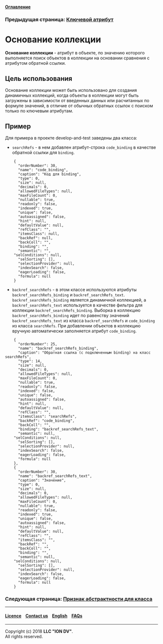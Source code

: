 #### [Оглавление](/docs/ru/index.md)

### Предыдущая страница: [Ключевой атрибут](/docs/ru/2_system_description/metadata_structure/meta_class/key.md)

# Основание коллекции

**Основание коллекции** - атрибут в объекте, по значению которого выполняется поиск объектов в коллекции на основании сравнения с атрибутом обратной ссылки.

## Цель использования

Основание коллекции может быть использовано для создания динамичных коллекций, когда объекты в коллекции могут быть загружены в зависимости от введенных данных или расчитанных по формуле значений, в отличие от обычных обратных ссылок с поиском только по ключевым атрибутам.

## Пример

Для примера в проекте develop-and-test заведены два класса:

- `searchRefs` - в нем добавлен атрибут-строка `code_binding` в качестве обратной ссылки для `binding`.
```
    {
      "orderNumber": 30,
      "name": "code_binding",
      "caption": "Код для binding",
      "type": 0,
      "size": null,
      "decimals": 0,
      "allowedFileTypes": null,
      "maxFileCount": 0,
      "nullable": true,
      "readonly": false,
      "indexed": true,
      "unique": false,
      "autoassigned": false,
      "hint": null,
      "defaultValue": null,
      "refClass": "",
      "itemsClass": null,
      "backRef": null,
      "backColl": "",
      "binding": "",
      "semantic": "",
    "selConditions": null,
      "selSorting": [],
      "selectionProvider": null,
      "indexSearch": false,
      "eagerLoading": false,
      "formula": null
    }
```


- `backref_searchRefs` - в этом классе используются атрибуты `backref_searchRefs_binding` и `backref_searchRefs_text`. `backref_searchRefs_binding` является динамичной коллекцией, а `backref_searchRefs_text` используется в качестве фильтра для коллекции `backref_searchRefs_binding`. Выборка в коллекцию `backref_searchRefs_binding` идет по равенству значений `backref_searchRefs_text` из класса `backref_searchRefs` и `code_binding` из класса `searchRefs`. При добавлении объектов в коллекцию вручную автоматически заполняется атрибут `code_binding`.

```
    {
      "orderNumber": 25,
      "name": "backref_searchRefs_binding",
      "caption": "Обратная ссылка (с подключенным binding) на класс searchRefs",
      "type": 14,
      "size": null,
      "decimals": 0,
      "allowedFileTypes": null,
      "maxFileCount": 0,
      "nullable": true,
      "readonly": false,
      "indexed": false,
      "unique": false,
      "autoassigned": false,
      "hint": null,
      "defaultValue": null,
      "refClass": "",
      "itemsClass": "searchRefs",
      "backRef": "code_binding",
      "backColl": "",
      "binding": "backref_searchRefs_text",
      "semantic": null,
    "selConditions": null,
      "selSorting": [],
      "selectionProvider": null,
      "indexSearch": false,
      "eagerLoading": false,
      "formula": null
    },
    {
      "orderNumber": 30,
      "name": "backref_searchRefs_text",
      "caption": "Значение",
      "type": 0,
      "size": null,
      "decimals": 0,
      "allowedFileTypes": null,
      "maxFileCount": 0,
      "nullable": true,
      "readonly": false,
      "indexed": true,
      "unique": false,
      "autoassigned": false,
      "hint": null,
      "defaultValue": null,
      "refClass": "",
      "itemsClass": "",
      "backRef": "",
      "backColl": "",
      "binding": "",
      "semantic": null,
    "selConditions": null,
      "selSorting": [],
      "selectionProvider": null,
      "indexSearch": false,
      "eagerLoading": false,
      "formula": null
    }
```


### Следующая страница: [Признак абстрактности для класса](/docs/ru/2_system_description/metadata_structure/meta_class/abstract.md)
--------------------------------------------------------------------------  


 #### [Licence](/LICENCE.md) &ensp;  [Contact us](https://iondv.ru/index.html) &ensp;  [English](/docs/en/2_system_descriptionmetadata_structure/meta_class/semantic.md) &ensp; [FAQs](/faqs.md)          



--------------------------------------------------------------------------  


Copyright (c) 2018 **LLC "ION DV"**.  
All rights reserved.  